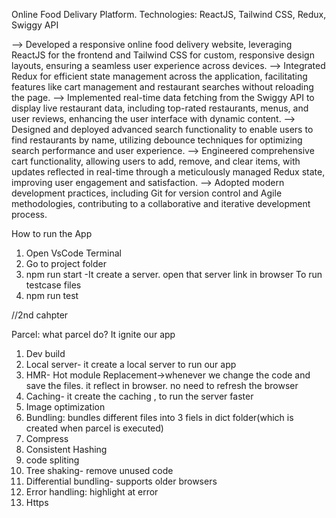 
Online Food Delivary Platform.
Technologies: ReactJS, Tailwind CSS, Redux, Swiggy API

--> Developed a responsive online food delivery website, leveraging ReactJS for the frontend and Tailwind CSS for custom, responsive design layouts, ensuring a seamless user experience across devices.
--> Integrated Redux for efficient state management across the application, facilitating features like cart management and restaurant searches without reloading the page.
--> Implemented real-time data fetching from the Swiggy API to display live restaurant data, including top-rated restaurants, menus, and user reviews, enhancing the user interface with dynamic content.
--> Designed and deployed advanced search functionality to enable users to find restaurants by name, utilizing debounce techniques for optimizing search performance and user experience.
--> Engineered comprehensive cart functionality, allowing users to add, remove, and clear items, with updates reflected in real-time through a meticulously managed Redux state, improving user engagement and satisfaction.
--> Adopted modern development practices, including Git for version control and Agile methodologies, contributing to a collaborative and iterative development process.


How to run the App

1. Open VsCode Terminal
2. Go to project folder
3. npm run start
   -It create a server. open that server link in browser
To run testcase files
4. npm run test
   









//2nd cahpter

Parcel:
what parcel do?
It ignite our app
1. Dev build
2. Local server- it create a local server to run our app
3. HMR- Hot module Replacement->whenever we change the code and save the files. it reflect in browser. no need to refresh the browser
4. Caching- it create the caching , to run the server faster
5. Image optimization
6. Bundling: bundles different files into 3 fiels in dict folder(which is created when parcel is executed)
7. Compress
8. Consistent Hashing
9. code spliting
10. Tree shaking- remove unused code
11. Differential bundling-  supports older browsers
12. Error handling: highlight at error
13. Https
